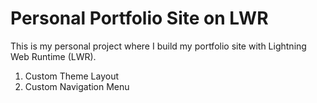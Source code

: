 # Personal Portfolio Site on LWR

This is my personal project where I build my portfolio site with Lightning Web Runtime (LWR).

1. Custom Theme Layout
2. Custom Navigation Menu
